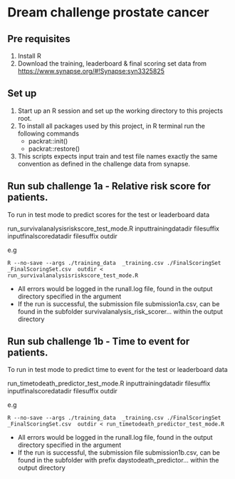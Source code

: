 # Dream challenge prostate cancer

## Pre requisites
1. Install R
2. Download the training, leaderboard & final scoring set data from https://www.synapse.org/#!Synapse:syn3325825

## Set up
1. Start up an R session and set up the working directory to this projects root.
2. To install all packages used by this project, in R terminal run the following commands
    - packrat::init()
    - packrat::restore()
3. This scripts expects input train and test file names exactly the same convention as defined in the challenge data from synapse.


## Run sub challenge 1a -  Relative risk score for patients.

To run in test mode to predict scores for the test or leaderboard data

run_survivalanalysisriskscore_test_mode.R inputtrainingdatadir filesuffix inputfinalscoredatadir filesuffix outdir

 e.g
 
 `R --no-save --args ./training_data  _training.csv ./FinalScoringSet _FinalScoringSet.csv  outdir < run_survivalanalysisriskscore_test_mode.R`
   
- All errors would be logged in the runall.log file, found in the output directory specified in the argument
- If the run is successful, the submission file submission1a.csv, can be found in the subfolder survivalanalysis_risk_scorer... within the output directory



## Run sub challenge 1b -  Time to event for patients.

To run in test mode to predict time to event for the test or leaderboard data

run_timetodeath_predictor_test_mode.R inputtrainingdatadir filesuffix inputfinalscoredatadir filesuffix outdir

 e.g
 
 `R --no-save --args ./training_data  _training.csv ./FinalScoringSet _FinalScoringSet.csv  outdir < run_timetodeath_predictor_test_mode.R`
   
- All errors would be logged in the runall.log file, found in the output directory specified in the argument
- If the run is successful, the submission file submission1b.csv, can be found in the subfolder with prefix daystodeath_predictor... within the output directory 






